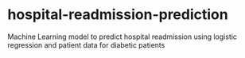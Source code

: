 # hospital-readmission-prediction
Machine Learning model to predict hospital readmission using logistic regression and patient data for diabetic patients

